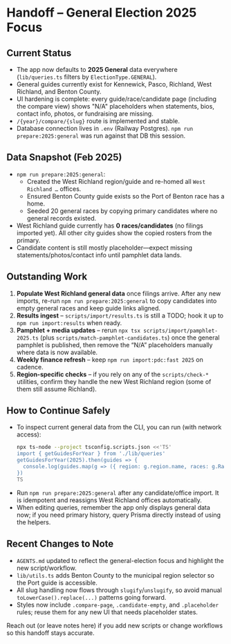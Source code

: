 # Handoff – General Election 2025 Focus

## Current Status
- The app now defaults to **2025 General** data everywhere (`lib/queries.ts` filters by `ElectionType.GENERAL`).
- General guides currently exist for Kennewick, Pasco, Richland, West Richland, and Benton County.
- UI hardening is complete: every guide/race/candidate page (including the compare view) shows "N/A" placeholders when statements, bios, contact info, photos, or fundraising are missing.
- `/{year}/compare/{slug}` route is implemented and stable.
- Database connection lives in `.env` (Railway Postgres). `npm run prepare:2025:general` was run against that DB this session.

## Data Snapshot (Feb 2025)
- `npm run prepare:2025:general`:
  - Created the West Richland region/guide and re-homed all `West Richland …` offices.
  - Ensured Benton County guide exists so the Port of Benton race has a home.
  - Seeded 20 general races by copying primary candidates where no general records existed.
- West Richland guide currently has **0 races/candidates** (no filings imported yet). All other city guides show the copied rosters from the primary.
- Candidate content is still mostly placeholder—expect missing statements/photos/contact info until pamphlet data lands.

## Outstanding Work
1. **Populate West Richland general data** once filings arrive. After any new imports, re-run `npm run prepare:2025:general` to copy candidates into empty general races and keep guide links aligned.
2. **Results ingest** – `scripts/import/results.ts` is still a TODO; hook it up to `npm run import:results` when ready.
3. **Pamphlet + media updates** – rerun `npx tsx scripts/import/pamphlet-2025.ts` (plus `scripts/match-pamphlet-candidates.ts`) once the general pamphlet is published, then remove the “N/A” placeholders manually where data is now available.
4. **Weekly finance refresh** – keep `npm run import:pdc:fast 2025` on cadence.
5. **Region-specific checks** – if you rely on any of the `scripts/check-*` utilities, confirm they handle the new West Richland region (some of them still assume Richland).

## How to Continue Safely
- To inspect current general data from the CLI, you can run (with network access):
  ```bash
  npx ts-node --project tsconfig.scripts.json <<'TS'
  import { getGuidesForYear } from './lib/queries'
  getGuidesForYear(2025).then(guides => {
    console.log(guides.map(g => ({ region: g.region.name, races: g.Race.length })))
  })
  TS
  ```
- Run `npm run prepare:2025:general` after any candidate/office import. It is idempotent and reassigns West Richland offices automatically.
- When editing queries, remember the app only displays general data now; if you need primary history, query Prisma directly instead of using the helpers.

## Recent Changes to Note
- `AGENTS.md` updated to reflect the general-election focus and highlight the new script/workflow.
- `lib/utils.ts` adds Benton County to the municipal region selector so the Port guide is accessible.
- All slug handling now flows through `slugify`/`unslugify`, so avoid manual `toLowerCase().replace(...)` patterns going forward.
- Styles now include `.compare-page`, `.candidate-empty`, and `.placeholder` rules; reuse them for any new UI that needs placeholder states.

Reach out (or leave notes here) if you add new scripts or change workflows so this handoff stays accurate.
